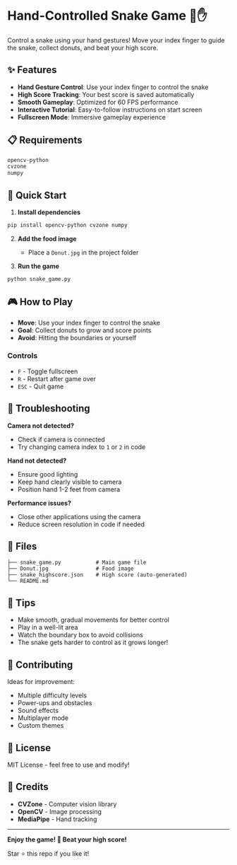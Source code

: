 # Hand-Controlled Snake Game 🐍✋

Control a snake using your hand gestures! Move your index finger to guide the snake, collect donuts, and beat your high score.

## ✨ Features

- **Hand Gesture Control**: Use your index finger to control the snake
- **High Score Tracking**: Your best score is saved automatically
- **Smooth Gameplay**: Optimized for 60 FPS performance
- **Interactive Tutorial**: Easy-to-follow instructions on start screen
- **Fullscreen Mode**: Immersive gameplay experience

## 📋 Requirements

```bash
opencv-python
cvzone
numpy
```

## 🚀 Quick Start

1. **Install dependencies**
```bash
pip install opencv-python cvzone numpy
```

2. **Add the food image**
   - Place a `Donut.jpg` in the project folder

3. **Run the game**
```bash
python snake_game.py
```

## 🎮 How to Play

- **Move**: Use your index finger to control the snake
- **Goal**: Collect donuts to grow and score points
- **Avoid**: Hitting the boundaries or yourself

### Controls
- `F` - Toggle fullscreen
- `R` - Restart after game over
- `ESC` - Quit game

## 🔧 Troubleshooting

**Camera not detected?**
- Check if camera is connected
- Try changing camera index to `1` or `2` in code

**Hand not detected?**
- Ensure good lighting
- Keep hand clearly visible to camera
- Position hand 1-2 feet from camera

**Performance issues?**
- Close other applications using the camera
- Reduce screen resolution in code if needed

## 📁 Files

```
├── snake_game.py           # Main game file
├── Donut.jpg               # Food image
├── snake_highscore.json    # High score (auto-generated)
└── README.md
```

## 🎯 Tips

- Make smooth, gradual movements for better control
- Play in a well-lit area
- Watch the boundary box to avoid collisions
- The snake gets harder to control as it grows longer!

## 🤝 Contributing

Ideas for improvement:
- Multiple difficulty levels
- Power-ups and obstacles
- Sound effects
- Multiplayer mode
- Custom themes

## 📝 License

MIT License - feel free to use and modify!

## 🙏 Credits

- **CVZone** - Computer vision library
- **OpenCV** - Image processing
- **MediaPipe** - Hand tracking

---

**Enjoy the game! 🎉 Beat your high score!**

Star ⭐ this repo if you like it!